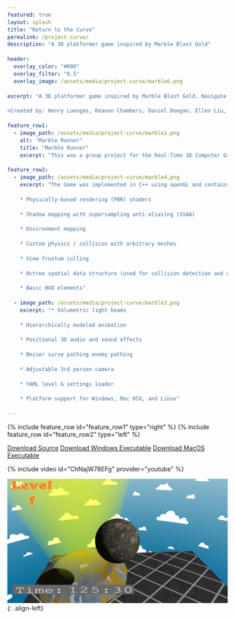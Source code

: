 ```yaml
---
featured: true
layout: splash
title: "Return to the Curve"
permalink: /project-curve/
description: "A 3D platformer game inspired by Marble Blast Gold"

header:
  overlay_color: "#000"
  overlay_filter: "0.5"
  overlay_image: /assets/media/project-curve/marble6.png

excerpt: "A 3D platformer game inspired by Marble Blast Gold. Navigate a marble through a series of enemies and obstacles to reach the goal at the end of each level in the shortest time possible!

>Created by: Henry Luengas, Keavon Chambers, Daniel Deegan, Ellen Liu, Connor Virostek"

feature_row1:
  - image_path: /assets/media/project-curve/marble1.png
    alt: "Marble Runner"
    title: "Marble Runner"
    excerpt: "This was a group project for the Real-Time 3D Computer Graphics Software course. In this class we came up with pitches for 3D games and then formed project groups around the most popular ideas. My pitch was Return to the Curve, a Marble Blast Gold clone where the protagaonost marbella has been transported to a strange flat world. Marbella must make it back to her nice curvy world by completeing the levels and avoiding evil cube-bots. Ultimately most of the plot was eventually lost in the rush to implement graphical features for the class, but in the end we ended up with a fun 3 level platformer."   
    
feature_row2:
  - image_path: /assets/media/project-curve/marble4.png
    excerpt: "The Game was implemented in C++ using openGL and contains the following features: 
    
    * Physically-based rendering (PBR) shaders

    * Shadow mapping with supersampling anti-aliasing (SSAA)
    
    * Environment mapping
    
    * Custom physics / collision with arbitrary meshes
    
    * View frustum culling
    
    * Octree spatial data structure (used for collision detection and culling)
    
    * Basic HUD elements"

  - image_path: /assets/media/project-curve/marble3.png
    excerpt: "* Volumetric light beams
    
    * Hierarchically modeled animation
    
    * Positional 3D audio and sound effects
    
    * Bezier curve pathing enemy pathing
    
    * Adjustable 3rd person camera
    
    * YAML level & settings loader
    
    * Platform support for Windows, Mac OSX, and Linux"    

---
```



{% include feature_row id="feature_row1" type="right" %}
{% include feature_row id="feature_row2" type="left" %}

<a href="https://github.com/HBot106/Project-Curve" class="btn btn--success btn--x-large">Download Source</a>
<a href="/assets/files/curve-builds/curve-windows.zip" class="btn btn--info btn--x-large">Download Windows Executable</a>
<a href="/assets/files/curve-builds/curve-macosx.zip" class="btn btn--info btn--x-large">Download MacOS Executable</a>

{% include video id="ChNajW78EFg" provider="youtube" %}


![tie-dye](/assets/media/project-curve/marble2.png){: .align-left}